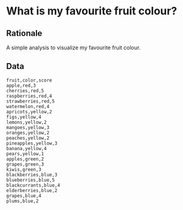 # What is my favourite fruit colour?

## Rationale

A simple analysis to visualize my favourite fruit colour.

## Data

```
fruit,color,score
apple,red,3
cherries,red,5
raspberries,red,4
strawberries,red,5
watermelon,red,4
apricots,yellow,2
figs,yellow,4
lemons,yellow,2
mangoes,yellow,3
oranges,yellow,2
peaches,yellow,2
pineapples,yellow,3
banana,yellow,4
pears,yellow,1
apples,green,2
grapes,green,3
kiwis,green,3
blackberries,blue,3
blueberries,blue,5
blackcurrants,blue,4
elderberries,blue,2
grapes,blue,4
plums,blue,2
```
